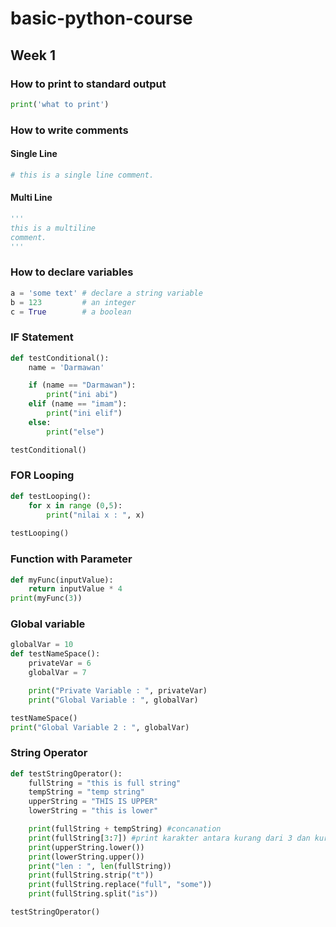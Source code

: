 # basic-python-course

## Week 1

### How to print to standard output

```python
print('what to print')
```

### How to write comments

#### Single Line

```python
# this is a single line comment.
```

#### Multi Line

```python
'''
this is a multiline
comment.
'''
```

### How to declare variables

```python
a = 'some text' # declare a string variable
b = 123         # an integer
c = True        # a boolean
```
### IF Statement
```python
def testConditional():
    name = 'Darmawan'

    if (name == "Darmawan"):
        print("ini abi")
    elif (name == "imam"):
        print("ini elif")
    else:
        print("else")

testConditional()
```
### FOR Looping
```python
def testLooping():
    for x in range (0,5):
        print("nilai x : ", x)
        
testLooping()
```
### Function with Parameter
```python
def myFunc(inputValue):
    return inputValue * 4
print(myFunc(3))
```

### Global variable
```python
globalVar = 10
def testNameSpace():
    privateVar = 6
    globalVar = 7

    print("Private Variable : ", privateVar)
    print("Global Variable : ", globalVar)

testNameSpace()
print("Global Variable 2 : ", globalVar)
```

### String Operator
```python
def testStringOperator():
    fullString = "this is full string"
    tempString = "temp string"
    upperString = "THIS IS UPPER"
    lowerString = "this is lower"

    print(fullString + tempString) #concanation
    print(fullString[3:7]) #print karakter antara kurang dari 3 dan kurang dari 7
    print(upperString.lower())
    print(lowerString.upper())
    print("len : ", len(fullString))
    print(fullString.strip("t"))
    print(fullString.replace("full", "some"))
    print(fullString.split("is"))

testStringOperator()
```
